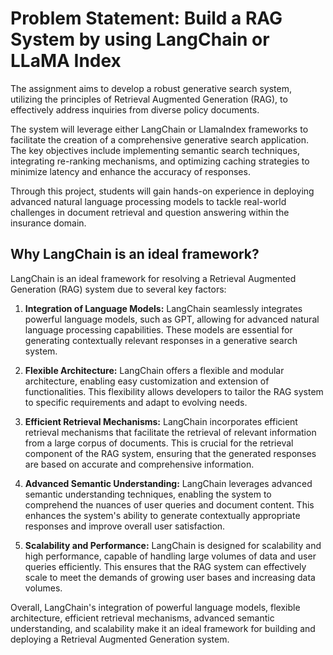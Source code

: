 # Problem Statement: Build a RAG System by using LangChain or LLaMA Index

The assignment aims to develop a robust generative search system, 
utilizing the principles of Retrieval Augmented Generation (RAG), 
to effectively address inquiries from diverse policy documents. 

The system will leverage either LangChain or LlamaIndex frameworks 
to facilitate the creation of a comprehensive generative search application. 
The key objectives include implementing semantic search techniques, 
integrating re-ranking mechanisms, and optimizing caching strategies 
to minimize latency and enhance the accuracy of responses. 

Through this project, students will gain hands-on experience in 
deploying advanced natural language processing models to tackle real-world 
challenges in document retrieval and question answering within the insurance domain.

## Why LangChain is an ideal framework?


LangChain is an ideal framework for resolving a Retrieval Augmented Generation (RAG) system due to several key factors:

1. **Integration of Language Models:** LangChain seamlessly integrates powerful language models, such as GPT, allowing for advanced natural language processing capabilities. These models are essential for generating contextually relevant responses in a generative search system.

2. **Flexible Architecture:** LangChain offers a flexible and modular architecture, enabling easy customization and extension of functionalities. This flexibility allows developers to tailor the RAG system to specific requirements and adapt to evolving needs.

3. **Efficient Retrieval Mechanisms:** LangChain incorporates efficient retrieval mechanisms that facilitate the retrieval of relevant information from a large corpus of documents. This is crucial for the retrieval component of the RAG system, ensuring that the generated responses are based on accurate and comprehensive information.

4. **Advanced Semantic Understanding:** LangChain leverages advanced semantic understanding techniques, enabling the system to comprehend the nuances of user queries and document content. This enhances the system's ability to generate contextually appropriate responses and improve overall user satisfaction.

5. **Scalability and Performance:** LangChain is designed for scalability and high performance, capable of handling large volumes of data and user queries efficiently. This ensures that the RAG system can effectively scale to meet the demands of growing user bases and increasing data volumes.

Overall, LangChain's integration of powerful language models, flexible architecture, efficient retrieval mechanisms, advanced semantic understanding, and scalability make it an ideal framework for building and deploying a Retrieval Augmented Generation system.
